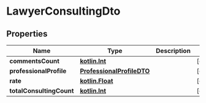 # LawyerConsultingDto

## Properties
Name | Type | Description | Notes
------------ | ------------- | ------------- | -------------
**commentsCount** | [**kotlin.Int**](.md) |  |  [optional]
**professionalProfile** | [**ProfessionalProfileDTO**](ProfessionalProfileDTO.md) |  |  [optional]
**rate** | [**kotlin.Float**](.md) |  |  [optional]
**totalConsultingCount** | [**kotlin.Int**](.md) |  |  [optional]
